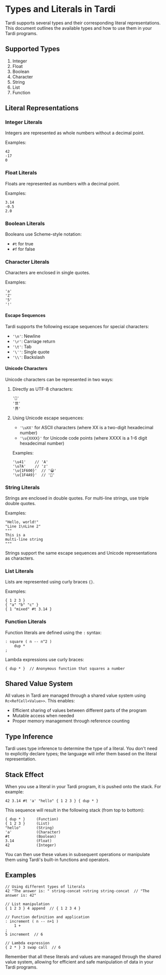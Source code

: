 # Types and Literals in Tardi

Tardi supports several types and their corresponding literal representations. This document outlines the available types and how to use them in your Tardi programs.

## Supported Types

1. Integer
2. Float
3. Boolean
4. Character
5. String
6. List
7. Function

## Literal Representations

### Integer Literals

Integers are represented as whole numbers without a decimal point.

Examples:
```
42
-17
0
```

### Float Literals

Floats are represented as numbers with a decimal point.

Examples:
```
3.14
-0.5
2.0
```

### Boolean Literals

Booleans use Scheme-style notation:

- `#t` for true
- `#f` for false

### Character Literals

Characters are enclosed in single quotes.

Examples:
```
'a'
'Z'
'5'
'!'
```

#### Escape Sequences

Tardi supports the following escape sequences for special characters:

- `'\n'`: Newline
- `'\r'`: Carriage return
- `'\t'`: Tab
- `'\''`: Single quote
- `'\\'`: Backslash

#### Unicode Characters

Unicode characters can be represented in two ways:

1. Directly as UTF-8 characters:
   ```
   '🦀'
   '世'
   '界'
   ```

2. Using Unicode escape sequences:
   - `'\uXX'` for ASCII characters (where XX is a two-digit hexadecimal number)
   - `'\u{XXXX}'` for Unicode code points (where XXXX is a 1-6 digit hexadecimal number)

   Examples:
   ```
   '\u41'    // 'A'
   '\u7A'    // 'z'
   '\u{1F600}'  // '😀'
   '\u{1F4A9}'  // '💩'
   ```

### String Literals

Strings are enclosed in double quotes. For multi-line strings, use triple double quotes.

Examples:
```
"Hello, world!"
"Line 1\nLine 2"
"""
This is a
multi-line string
"""
```

Strings support the same escape sequences and Unicode representations as characters.

### List Literals

Lists are represented using curly braces `{}`.

Examples:
```
{ 1 2 3 }
{ "a" "b" "c" }
{ 1 "mixed" #t 3.14 }
```

### Function Literals

Function literals are defined using the `:` syntax:

```
: square ( n -- n^2 )
    dup *
;
```

Lambda expressions use curly braces:

```
{ dup * }  // Anonymous function that squares a number
```

## Shared Value System

All values in Tardi are managed through a shared value system using `Rc<RefCell<Value>>`. This enables:
- Efficient sharing of values between different parts of the program
- Mutable access when needed
- Proper memory management through reference counting

## Type Inference

Tardi uses type inference to determine the type of a literal. You don't need to explicitly declare types; the language will infer them based on the literal representation.

## Stack Effect

When you use a literal in your Tardi program, it is pushed onto the stack. For example:

```
42 3.14 #t 'a' "hello" { 1 2 3 } { dup * }
```

This sequence will result in the following stack (from top to bottom):
```
{ dup * }     (Function)
{ 1 2 3 }     (List)
"hello"       (String)
'a'           (Character)
#t            (Boolean)
3.14          (Float)
42            (Integer)
```

You can then use these values in subsequent operations or manipulate them using Tardi's built-in functions and operators.

## Examples

```
// Using different types of literals
42 "The answer is: " string-concat >string string-concat  // "The answer is: 42"

// List manipulation
{ 1 2 3 } 4 append  // { 1 2 3 4 }

// Function definition and application
: increment ( n -- n+1 )
    1 +
;
5 increment  // 6

// Lambda expression
{ 2 * } 3 swap call  // 6
```

Remember that all these literals and values are managed through the shared value system, allowing for efficient and safe manipulation of data in your Tardi programs.
